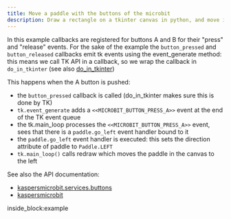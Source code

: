 ```yaml
---
title: Move a paddle with the buttons of the microbit
description: Draw a rectangle on a tkinter canvas in python, and move it sideways by pressing the micro:bit buttons
---
```


In this example callbacks are registered for buttons A and B for their "press" and "release" events. For the sake 
of the example the `button_pressed` and `button_released` callbacks emit tk events using the event_generate method: this
means we call TK API in a callback, so we wrap the callback in `do_in_tkinter` (see also [do_in_tkinter](../../reference/tkinter))

This happens when the A button is pushed:

 - the `button_pressed` callback is called (do_in_tkinter makes sure this is done by TK)
 - `tk.event_generate` adds a `<<MICROBIT_BUTTON_PRESS_A>>` event at the end of the TK event queue
 - the tk.main_loop processes the `<<MICROBIT_BUTTON_PRESS_A>>` event, sees that there is a `paddle.go_left` event handler bound to it 
 - the `paddle.go_left` event handler is executed: this sets the direction attribute of paddle to `Paddle.LEFT`
 - `tk.main_loop()` calls redraw which moves the paddle in the canvas to the left


See also the API documentation: 

- [kaspersmicrobit.services.buttons](../../reference/services/buttons/)
- [kaspersmicrobit](../../reference/kaspersmicrobit)

<!--codeinclude-->
[](../../examples/tkinter/tk-use-buttons-to-move-rectangle.py) inside_block:example
<!--/codeinclude-->
